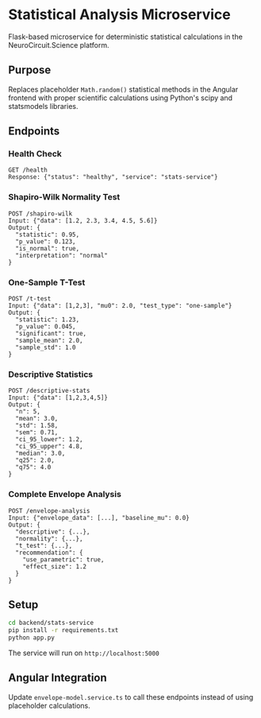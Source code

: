 # Statistical Analysis Microservice

Flask-based microservice for deterministic statistical calculations in the NeuroCircuit.Science platform.

## Purpose

Replaces placeholder `Math.random()` statistical methods in the Angular frontend with proper scientific calculations using Python's scipy and statsmodels libraries.

## Endpoints

### Health Check
```
GET /health
Response: {"status": "healthy", "service": "stats-service"}
```

### Shapiro-Wilk Normality Test
```
POST /shapiro-wilk
Input: {"data": [1.2, 2.3, 3.4, 4.5, 5.6]}
Output: {
  "statistic": 0.95,
  "p_value": 0.123,
  "is_normal": true,
  "interpretation": "normal"
}
```

### One-Sample T-Test
```
POST /t-test
Input: {"data": [1,2,3], "mu0": 2.0, "test_type": "one-sample"}
Output: {
  "statistic": 1.23,
  "p_value": 0.045,
  "significant": true,
  "sample_mean": 2.0,
  "sample_std": 1.0
}
```

### Descriptive Statistics
```
POST /descriptive-stats
Input: {"data": [1,2,3,4,5]}
Output: {
  "n": 5,
  "mean": 3.0,
  "std": 1.58,
  "sem": 0.71,
  "ci_95_lower": 1.2,
  "ci_95_upper": 4.8,
  "median": 3.0,
  "q25": 2.0,
  "q75": 4.0
}
```

### Complete Envelope Analysis
```
POST /envelope-analysis
Input: {"envelope_data": [...], "baseline_mu": 0.0}
Output: {
  "descriptive": {...},
  "normality": {...},
  "t_test": {...},
  "recommendation": {
    "use_parametric": true,
    "effect_size": 1.2
  }
}
```

## Setup

```bash
cd backend/stats-service
pip install -r requirements.txt
python app.py
```

The service will run on `http://localhost:5000`

## Angular Integration

Update `envelope-model.service.ts` to call these endpoints instead of using placeholder calculations. 
